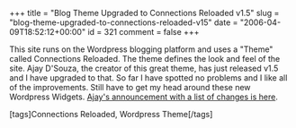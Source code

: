+++
title = "Blog Theme Upgraded to Connections Reloaded v1.5"
slug = "blog-theme-upgraded-to-connections-reloaded-v15"
date = "2006-04-09T18:52:12+00:00"
id = 321
comment = false
+++

This site runs on the Wordpress blogging platform and uses a "Theme" called Connections Reloaded. The theme defines the look and feel of the site. Ajay D'Souza, the creator of this great theme, has just released v1.5 and I have upgraded to that. So far I have spotted no problems and I like all of the improvements. Still have to get my head around these new Wordpress Widgets.
[Ajay's announcement with a list of changes is here](http://www.ajaydsouza.com/archives/2006/04/09/connections-reloaded-15/).

[tags]Connections Reloaded, Wordpress Theme[/tags]
